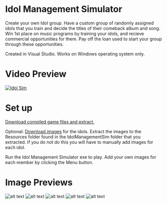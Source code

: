 # Idol Management Simulator
Create your own Idol group. Have a custom group of randomly assigned idols that you train and decide the titles of their comeback album and song. Win 1st place on music programs by training your idols, and recieve commercial opportunities for them. Pay off the loan used to start your group through these opportunities.

Created in Visual Studio. Works on Windows operating system only.

# Video Preview
[![Idol Sim](https://i.ibb.co/QnsknqW/thumb2.jpg)](https://www.youtube.com/watch?v=5st95fsPp_g)

# Set up
[Download compiled game files and extract.](https://www.dropbox.com/s/8xh9e5yzx4vgtms/IdolManagementSim_v1.zip?dl=0)

Optional: [Download images](https://www.dropbox.com/s/64bd5tp3ka5oz2n/IMS_Images_v1.zip?dl=0) for the idols. Extract the images to the Resources folder found in the IdolManagementSim folder that you extracted. If you do not do this you will have to manually add images for each idol.

Run the Idol Management Simulator exe to play. Add your own images for each member by clicking the Menu button.

# Image Previews

![alt text](https://i.ibb.co/nPF0pD2/ims1-2.png "Preview 1")
![alt text](https://i.ibb.co/BGkDZXN/ims2-2.png "Preview 2")
![alt text](https://i.ibb.co/Nj6jmCd/ims3-2.png "Preview 3")
![alt text](https://i.ibb.co/0qB9zqM/ims4-2.png "Preview 4")
![alt text](https://i.ibb.co/ThDN8WX/ims5-2.png "Preview 5")
